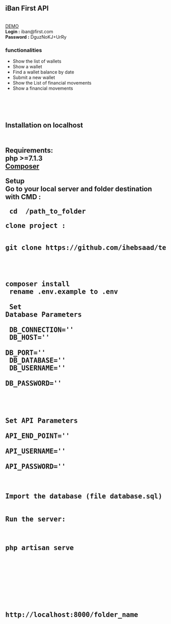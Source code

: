 <h2>iBan First API</h2><br>
<a href="https://test8.enterprise-esolutions.com/iban/"> DEMO </a><br>
<b>Login :</b> iban@first.com<br>
<b>Password :</b> DguzNoKJ+UrRy

<h3>functionalities</h3>
<ul>
<li>Show the list of wallets</li>
<li>Show a wallet</li>
<li>Find a wallet balance by date</li>
<li>Submit a new wallet</li>
<li>Show the List of financial movements</li>
<li>Show a financial movements</li>
</ul>
<br><br><br>
<H2>Installation on localhost<H2><br>
Requirements:<br>
php >=7.1.3<br>
<a href="https://getcomposer.org/download/">Composer</a><br>

<b>Setup<b><br>
Go to your local server and folder destination with CMD :<br>
<pre> cd  /path_to_folder<br><pre>
clone project :<br>
<pre>git clone https://github.com/ihebsaad/testiban.git<br></pre>

composer install<br>
rename .env.example to .env<br>
<br>
<b>Set Database Parameters</b><br>
<br>
DB_CONNECTION=''<br>
DB_HOST=''<br>
DB_PORT=''<br>
DB_DATABASE=''<br>
DB_USERNAME=''<br>
DB_PASSWORD=''<br>

<br>
<b>Set API Parameters</b><br>
API_END_POINT=''<br>
API_USERNAME=''<br>
API_PASSWORD=''<br>

Import the database (file database.sql) to MySQL Server :<br>
<br>
Run the server:<br>
<pre>php artisan serve</pre><br>
<br>

http://localhost:8000/folder_name<br>